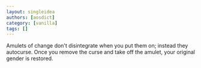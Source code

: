 ```yaml
---
layout: singleidea
authors: [aosdict]
category: [vanilla]
tags: []
---
```

Amulets of change don't disintegrate when you put them on; instead they autocurse. Once you remove the curse and take off the amulet, your original gender is restored.

